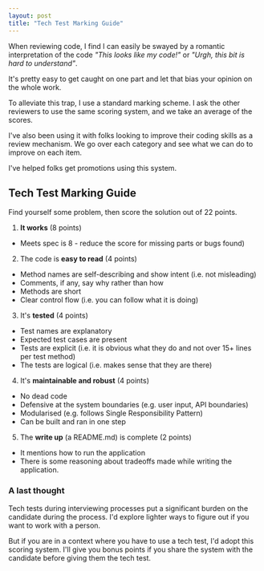 ```yaml
---
layout: post
title: "Tech Test Marking Guide"
---
```


When reviewing code, I find I can easily be swayed by a romantic interpretation of the code _"This looks like my code!"_ or _"Urgh, this bit is hard to understand"_. 

It's pretty easy to get caught on one part and let that bias your opinion on the whole work.

To alleviate this trap, I use a standard marking scheme. I ask the other reviewers to use the same scoring system, and we take an average of the scores.

I've also been using it with folks looking to improve their coding skills as a review mechanism. We go over each category and see what we can do to improve on each item. 

I've helped folks get promotions using this system.

## Tech Test Marking Guide

Find yourself some problem, then score the solution out of 22 points.

1. __It works__ (8 points) 
  * Meets spec is 8 - reduce the score for missing parts or bugs found)

2. The code is __easy to read__ (4 points)
  * Method names are self-describing and show intent (i.e. not misleading)
  * Comments, if any, say why rather than how
  * Methods are short
  * Clear control flow (i.e. you can follow what it is doing)

3. It's __tested__ (4 points)
  * Test names are explanatory
  * Expected test cases are present
  * Tests are explicit (i.e. it is obvious what they do and not over 15+ lines per test method)
  * The tests are logical (i.e. makes sense that they are there)

4. It's __maintainable and robust__ (4 points)
  * No dead code
  * Defensive at the system boundaries (e.g. user input, API boundaries)
  * Modularised (e.g. follows Single Responsibility Pattern)
  * Can be built and ran in one step

5. The __write up__ (a README.md) is complete (2 points)
  * It mentions how to run the application
  * There is some reasoning about tradeoffs made while writing the application.

### A last thought

Tech tests during interviewing processes put a significant burden on the candidate during the process. I'd explore lighter ways to figure out if you want to work with a person. 

But if you are in a context where you have to use a tech test, I'd adopt this scoring system. I'll give you bonus points if you share the system with the candidate before giving them the tech test.